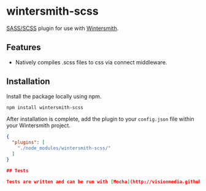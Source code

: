 # wintersmith-scss

[SASS/SCSS](http://sass-lang.com/) plugin for use with [Wintersmith](http://wintersmith.io/).

## Features

* Natively compiles .scss files to css via connect middleware.

## Installation

Install the package locally using npm.

```bash
npm install wintersmith-scss
```

After installation is complete, add the plugin to your `config.json` file within your Wintersmith project.

```json
{
  "plugins": [
    "./node_modules/wintersmith-scss/"
  ]
}

## Tests

Tests are written and can be run with [Mocha](http://visionmedia.github.io/mocha/).
